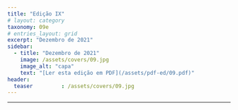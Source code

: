 ```yaml
---
title: "Edição IX"
# layout: category
taxonomy: 09e
# entries_layout: grid
excerpt: "Dezembro de 2021"
sidebar:
  - title: "Dezembro de 2021"
    image: /assets/covers/09.jpg
    image_alt: "capa"
    text: "[Ler esta edição em PDF](/assets/pdf-ed/09.pdf)"
header:
  teaser         : /assets/covers/09.jpg
---
```


---